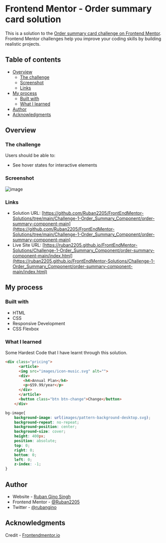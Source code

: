 
# Frontend Mentor - Order summary card solution

This is a solution to the [Order summary card challenge on Frontend Mentor](https://www.frontendmentor.io/challenges/order-summary-component-QlPmajDUj). Frontend Mentor challenges help you improve your coding skills by building realistic projects. 

## Table of contents

- [Overview](#overview)
  - [The challenge](#the-challenge)
  - [Screenshot](#screenshot)
  - [Links](#links)
- [My process](#my-process)
  - [Built with](#built-with)
  - [What I learned](#what-i-learned)
- [Author](#author)
- [Acknowledgments](#acknowledgments)

## Overview

### The challenge

Users should be able to:

- See hover states for interactive elements

### Screenshot

![image](https://user-images.githubusercontent.com/63004130/172907620-249bdd5d-94eb-4462-8200-d90faa8488c1.png)

### Links

- Solution URL: [https://github.com/Ruban2205/FrontEndMentor-Solutions/tree/main/Challenge-1-Order_Summary_Component/order-summary-component-main](https://github.com/Ruban2205/FrontEndMentor-Solutions/tree/main/Challenge-1-Order_Summary_Component/order-summary-component-main)
- Live Site URL: [https://ruban2205.github.io/FrontEndMentor-Solutions/Challenge-1-Order_Summary_Component/order-summary-component-main/index.html](https://ruban2205.github.io/FrontEndMentor-Solutions/Challenge-1-Order_Summary_Component/order-summary-component-main/index.html)

## My process

### Built with

- HTML
- CSS
- Responsive Development
- CSS Flexbox

### What I learned

Some Hardest Code that I have learnt through this solution. 

```html
<div class="pricing">
      <article>
      <img src="images/icon-music.svg" alt="">
      <div>
        <h4>Annual Plan</h4>
        <p>$59.99/year</p>
      </div>
      </article>
      <button class="btn btn-change">Change</button>
    </div>
```
```css
bg-image{
    background-image: url(images/pattern-background-desktop.svg);
    background-repeat: no-repeat;
    background-position: center;
    background-size: cover;
    height: 400px;
    position: absolute;
    top: 0;
    right: 0;
    bottom: 0;
    left: 0;
    z-index: -1;
}

```

## Author

- Website - [Ruban Gino Singh](https://www.rubangino.in)
- Frontend Mentor - [@Ruban2205](https://www.frontendmentor.io/profile/Ruban2205)
- Twitter - [@rubangino](https://www.twitter.com/rubangino)

## Acknowledgments

Credit - [Frontendmentor.io](https://frontendmentor.io/)

